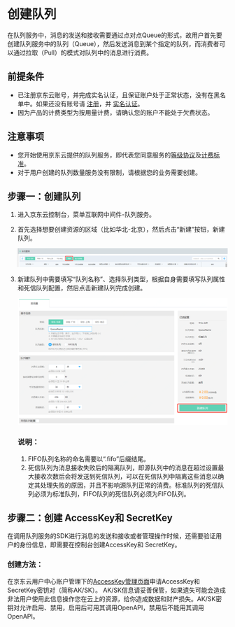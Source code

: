# 创建队列

在队列服务中，消息的发送和接收需要通过点对点Queue的形式，故用户首先要创建队列服务中的队列（Queue），然后发送消息到某个指定的队列，而消费者可以通过拉取（Pull）的模式对队列中的消息进行消费。

## 前提条件

- 已注册京东云账号，并完成实名认证，且保证账户处于正常状态，没有在黑名单中。如果还没有账号请 [注册](https://accounts.jdcloud.com/p/regPage?source=jdcloud%26ReturnUrl=%2f%2fuc.jdcloud.com%2fpassport%2fcomplete%3freturnUrl%3dhttp%3A%2F%2Fuc.jdcloud.com%2Fredirect%2FloginRouter%3FreturnUrl%3Dhttps%253A%252F%252Fwww.jdcloud.com%252Fhelp%252Fdetail%252F734%252FisCatalog%252F1)，并 [实名认证](https://uc.jdcloud.com/account/certify)。
- 因为产品的计费类型为按用量计费，请确认您的账户不能处于欠费状态。

## 注意事项

- 您开始使用京东云提供的队列服务，即代表您同意服务的[等级协议](<https://docs.jdcloud.com/cn/product-service-agreement/queue-service-terms-of-service>)及[计费标准](../Pricing/Price-Overview.md)。
- 对于用户创建的队列数量服务没有限制，请根据您的业务需要创建。

## 步骤一：创建队列

1. 进入京东云控制台，菜单互联网中间件-队列服务。

2. 首先选择想要创建资源的区域（比如华北-北京），然后点击“新建”按钮，新建队列。

   ![新建](../../../../image/Internet-Middleware/Queue-Service/入门指南-01.png)

3. 新建队列中需要填写“队列名称”、选择队列类型，根据自身需要填写队列属性和死信队列配置，然后点击新建队列完成创建。

   ![新建队列](../../../../image/Internet-Middleware/Queue-Service/入门指南-02.png)

   ### 说明：

   1. FIFO队列名称的命名需要以“.fifo”后缀结尾。
   2. 死信队列为消息接收失败后的隔离队列，即源队列中的消息在超过设置最大接收次数后会将发送到死信队列，可以在死信队列中隔离这些消息以确定其处理失败的原因，并且不影响源队列正常的消费。标准队列的死信队列必须为标准队列，FIFO队列的死信队列必须为FIFO队列。



## 步骤二：创建 AccessKey和 SecretKey

在调用队列服务的SDK进行消息的发送和接收或者管理操作时候，还需要验证用户的身份信息，即需要在控制台创建AccessKey和 SecretKey。

### 创建方法：

在京东云用户中心账户管理下的[AccessKey管理页面](https://uc.jdcloud.com/account/accesskey)申请AccessKey和SecretKey密钥对（简称AK/SK）。
AK/SK信息请妥善保管，如果遗失可能会造成非法用户使用此信息操作您在云上的资源，给你造成数据和财产损失。AK/SK密钥对允许启用、禁用，启用后可用其调用OpenAPI，禁用后不能用其调用OpenAPI。
